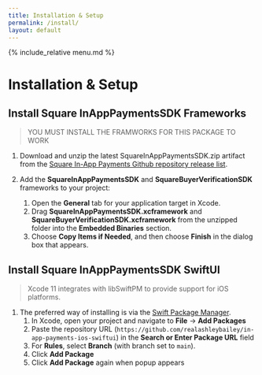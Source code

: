 ```yaml
---
title: Installation & Setup
permalink: /install/
layout: default
---
```


{% include_relative menu.md %}

# Installation & Setup

## Install Square InAppPaymentsSDK Frameworks
>YOU MUST INSTALL THE FRAMWORKS FOR THIS PACKAGE TO WORK

1. Download and unzip the latest SquareInAppPaymentsSDK.zip artifact from the [Square In-App Payments Github repository release list](https://github.com/square/in-app-payments-ios/releases).
  
2.  Add the **SquareInAppPaymentsSDK** and **SquareBuyerVerificationSDK** frameworks to your project:
       1.  Open the **General** tab for your application target in Xcode.
       2.  Drag **SquareInAppPaymentsSDK.xcframework** and **SquareBuyerVerificationSDK.xcframework** from the unzipped folder into the **Embedded Binaries** section.
       3.  Choose **Copy Items if Needed**, and then choose **Finish** in the dialog box that appears.

## Install Square InAppPaymentsSDK SwiftUI
>Xcode 11 integrates with libSwiftPM to provide support for iOS platforms.

1. The preferred way of installing is via the [Swift Package Manager](https://swift.org/package-manager/).
	1. In Xcode, open your project and navigate to **File** → **Add Packages**
	2. Paste the repository URL (`https://github.com/realashleybailey/in-app-payments-ios-swiftui`) in the **Search or Enter Package URL** field
	3. For **Rules**, select **Branch** (with branch set to `main`).
	4. Click **Add Package**
	5. Click **Add Package** again when popup appears
